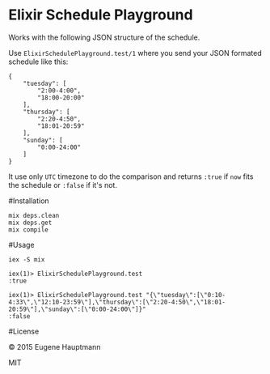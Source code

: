 Elixir Schedule Playground
================

Works with the following JSON structure of the schedule.

Use `ElixirSchedulePlayground.test/1` where you send your JSON formated schedule like this:

```
{
    "tuesday": [
        "2:00-4:00",
        "18:00-20:00"
    ],
    "thursday": [
        "2:20-4:50",
        "18:01-20:59"
    ],
    "sunday": [
        "0:00-24:00"
    ]
}
```

It use only `UTC` timezone to do the comparison and returns `:true` if `now` fits the schedule or `:false` if it's not.

#Installation

```
mix deps.clean
mix deps.get
mix compile
```

#Usage

```
iex -S mix

iex(1)> ElixirSchedulePlayground.test
:true

iex(1)> ElixirSchedulePlayground.test "{\"tuesday\":[\"0:10-4:33\",\"12:10-23:59\"],\"thursday\":[\"2:20-4:50\",\"18:01-20:59\"],\"sunday\":[\"0:00-24:00\"]}"
:false
```

#License 

© 2015 Eugene Hauptmann

MIT
